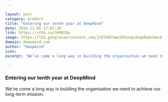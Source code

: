```yaml
---

layout: post
category: product
title: "Entering our tenth year at DeepMind"
date: 2019-12-05 17:07:20
link: https://vrhk.co/369BlQe
image: https://lh3.googleusercontent.com/jVZ3VN7wwx2dSowqLmhqm0qAzAmcb-1t7ks3HiNnoHknihF5sl9VDEwuCNTSxfx8jFIi7mBQkvHUdnSKXSPgYLNpvCuE4YajJeMnrYA
domain: deepmind.com
author: "Deepmind"
icon: 
excerpt: "We’ve come a long way in building the organisation we need to achieve our long-term mission."

---
```


### Entering our tenth year at DeepMind

We’ve come a long way in building the organisation we need to achieve our long-term mission.
